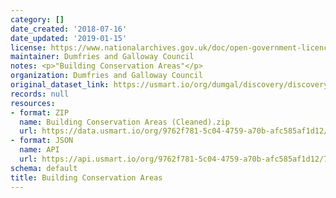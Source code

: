 ```yaml
---
category: []
date_created: '2018-07-16'
date_updated: '2019-01-15'
license: https://www.nationalarchives.gov.uk/doc/open-government-licence/version/3/
maintainer: Dumfries and Galloway Council
notes: <p>"Building Conservation Areas"</p>
organization: Dumfries and Galloway Council
original_dataset_link: https://usmart.io/org/dumgal/discovery/discovery-view-detail/9f76f5eb-3744-4470-9d64-19b17aa8e1ca
records: null
resources:
- format: ZIP
  name: Building Conservation Areas (Cleaned).zip
  url: https://data.usmart.io/org/9762f781-5c04-4759-a70b-afc585af1d12/resource?resourceGUID=550e04c6-4e0b-410f-b163-d6803cdbe1ac
- format: JSON
  name: API
  url: https://api.usmart.io/org/9762f781-5c04-4759-a70b-afc585af1d12/710fb75a-4c63-4d05-a4cd-cb7f5dfd752e/1/urql
schema: default
title: Building Conservation Areas
---
```

